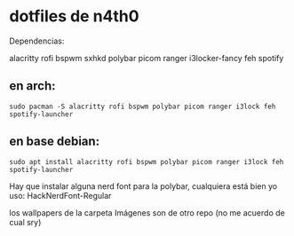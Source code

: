 

# dotfiles de n4th0

Dependencias:

alacritty
rofi
bspwm
sxhkd
polybar
picom 
ranger
i3locker-fancy
feh
spotify 

## en arch:

    sudo pacman -S alacritty rofi bspwm polybar picom ranger i3lock feh spotify-launcher

## en base debian: 

    sudo apt install alacritty rofi bspwm polybar picom ranger i3lock feh spotify-launcher

Hay que instalar alguna nerd font para la polybar, cualquiera está bien
yo uso: HackNerdFont-Regular


los wallpapers de la carpeta Imágenes son de otro repo (no me acuerdo de cual sry)
